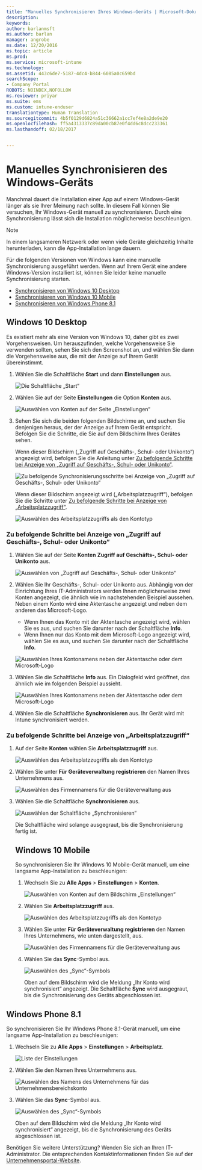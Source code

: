 ```yaml
---
title: "Manuelles Synchronisieren Ihres Windows-Geräts | Microsoft-Dokumentation"
description: 
keywords: 
author: barlanmsft
ms.author: barlan
manager: angrobe
ms.date: 12/20/2016
ms.topic: article
ms.prod: 
ms.service: microsoft-intune
ms.technology: 
ms.assetid: 443c6de7-5187-4dc4-b844-6085a0c659bd
searchScope:
- Company Portal
ROBOTS: NOINDEX,NOFOLLOW
ms.reviewer: priyar
ms.suite: ems
ms.custom: intune-enduser
translationtype: Human Translation
ms.sourcegitcommit: 4b5f0129d6824a51c36662a1cc7ef4e8a2de9e20
ms.openlocfilehash: ff5a4313337c89da00cb87e0f4dd6c8dcc233361
ms.lasthandoff: 02/18/2017


---
```


# <a name="sync-your-windows-device-manually"></a>Manuelles Synchronisieren des Windows-Geräts

Manchmal dauert die Installation einer App auf einem Windows-Gerät länger als sie Ihrer Meinung nach sollte. In diesem Fall können Sie versuchen, Ihr Windows-Gerät manuell zu synchronisieren. Durch eine Synchronisierung lässt sich die Installation möglicherweise beschleunigen.

> [!Note]
> In einem langsameren Netzwerk oder wenn viele Geräte gleichzeitig Inhalte herunterladen, kann die App-Installation lange dauern.

Für die folgenden Versionen von Windows kann eine manuelle Synchronisierung ausgeführt werden. Wenn auf Ihrem Gerät eine andere Windows-Version installiert ist, können Sie leider keine manuelle Synchronisierung starten.

* [Synchronisieren von Windows 10 Desktop](#windows-10-desktop)
* [Synchronisieren von Windows 10 Mobile](#windows-10-mobile)
* [Synchronisieren von Windows Phone 8.1](#windows-phone-81)

## <a name="windows-10-desktop"></a>Windows 10 Desktop
Es existiert mehr als eine Version von Windows 10, daher gibt es zwei Vorgehensweisen. Um herauszufinden, welche Vorgehensweise Sie verwenden sollten, sehen Sie sich den Screenshot an, und wählen Sie dann die Vorgehensweise aus, die mit der Anzeige auf Ihrem Gerät übereinstimmt.

1. Wählen Sie die Schaltfläche **Start** und dann **Einstellungen** aus.

    ![Die Schaltfläche „Start“](./media/win10pc-sync-1-start-button.png)

2. Wählen Sie auf der Seite **Einstellungen** die Option **Konten** aus.

    ![Auswählen von Konten auf der Seite „Einstellungen“](./media/win10pc-sync-2-settings-accounts.png)

3. Sehen Sie sich die beiden folgenden Bildschirme an, und suchen Sie denjenigen heraus, der der Anzeige auf Ihrem Gerät entspricht. Befolgen Sie die Schritte, die Sie auf dem Bildschirm Ihres Gerätes sehen.

    Wenn dieser Bildschirm („Zugriff auf Geschäfts-, Schul- oder Unikonto“) angezeigt wird, befolgen Sie die Anleitung unter [Zu befolgende Schritte bei Anzeige von „Zugriff auf Geschäfts-, Schul- oder Unikonto“](#steps-to-follow-if-you-see-access-work-or-school).

    ![Zu befolgende Synchronisierungsschritte bei Anzeige von „Zugriff auf Geschäfts-, Schul- oder Unikonto“](./media/w10-enroll-rs1-connect-to-work-or-school.png)

    Wenn dieser Bildschirm angezeigt wird („Arbeitsplatzzugriff“), befolgen Sie die Schritte unter [Zu befolgende Schritte bei Anzeige von „Arbeitsplatzzugriff“](#steps-to-follow-if-you-see-your-account).

    ![Auswählen des Arbeitsplatzzugriffs als den Kontotyp](./media/win10pc-sync-3-work-access.png)

### <a name="steps-to-follow-if-you-see-access-work-or-school"></a>Zu befolgende Schritte bei Anzeige von „Zugriff auf Geschäfts-, Schul- oder Unikonto“

1. Wählen Sie auf der Seite **Konten** **Zugriff auf Geschäfts-, Schul- oder Unikonto** aus.

    ![Auswählen von „Zugriff auf Geschäfts-, Schul- oder Unikonto“](./media/w10-enroll-rs1-connect-to-work-or-school.png)

2. Wählen Sie Ihr Geschäfts-, Schul- oder Unikonto aus. Abhängig von der Einrichtung Ihres IT-Administrators werden Ihnen möglicherweise zwei Konten angezeigt, die ähnlich wie im nachstehenden Beispiel aussehen. Neben einem Konto wird eine Aktentasche angezeigt und neben dem anderen das Microsoft-Logo.

    - Wenn Ihnen das Konto mit der Aktentasche angezeigt wird, wählen Sie es aus, und suchen Sie darunter nach der Schaltfläche **Info**.
    - Wenn Ihnen nur das Konto mit dem Microsoft-Logo angezeigt wird, wählen Sie es aus, und suchen Sie darunter nach der Schaltfläche **Info**.

    ![Auswählen Ihres Kontonamens neben der Aktentasche oder dem Microsoft-Logo](./media/win10pc-rs1-sync-info-button.png)

3. Wählen Sie die Schaltfläche **Info** aus. Ein Dialogfeld wird geöffnet, das ähnlich wie im folgenden Beispiel aussieht.

    ![Auswählen Ihres Kontonamens neben der Aktentasche oder dem Microsoft-Logo](./media/win10pc-rs1-sync-button.png)

4. Wählen Sie die Schaltfläche **Synchronisieren** aus. Ihr Gerät wird mit Intune synchronisiert werden.

### <a name="steps-to-follow-if-you-see-work-access"></a>Zu befolgende Schritte bei Anzeige von „Arbeitsplatzzugriff“

1. Auf der Seite **Konten** wählen Sie **Arbeitsplatzzugriff** aus.

    ![Auswählen des Arbeitsplatzzugriffs als den Kontotyp](./media/win10pc-sync-3-work-access.png)

2. Wählen Sie unter **Für Geräteverwaltung registrieren** den Namen Ihres Unternehmens aus.

    ![Auswählen des Firmennamens für die Geräteverwaltung aus](./media/win10pc-sync-4-tap-com-name.png)

3. Wählen Sie die Schaltfläche **Synchronisieren** aus.

    ![Auswählen der Schaltfläche „Synchronisieren“](./media/win10pc-sync-5-tap-sync.png)

   Die Schaltfläche wird solange ausgegraut, bis die Synchronisierung fertig ist.

   ## <a name="windows-10-mobile"></a>Windows 10 Mobile
   So synchronisieren Sie Ihr Windows 10 Mobile-Gerät manuell, um eine langsame App-Installation zu beschleunigen:

   1. Wechseln Sie zu **Alle Apps** > **Einstellungen** > **Konten**.

       ![Auswählen von Konten auf dem Bildschirm „Einstellungen“](./media/win10m-sync-1-settings-accounts.png)

   2. Wählen Sie **Arbeitsplatzzugriff** aus.

       ![Auswählen des Arbeitsplatzzugriffs als den Kontotyp](./media/win10m-sync-2-work-access.png)

   3. Wählen Sie unter **Für Geräteverwaltung registrieren** den Namen Ihres Unternehmens, wie unten dargestellt, aus.

       ![Auswählen des Firmennamens für die Geräteverwaltung aus](./media/win10m-sync-3-tap-comp-name.png)

   4. Wählen Sie das **Sync**-Symbol aus.

       ![Auswählen des „Sync“-Symbols](./media/win10m-sync-4-tap-sync.png)

       Oben auf dem Bildschirm wird die Meldung „Ihr Konto wird synchronisiert“ angezeigt. Die Schaltfläche **Sync** wird ausgegraut, bis die Synchronisierung des Geräts abgeschlossen ist.

## <a name="windows-phone-81"></a>Windows Phone 8.1
So synchronisieren Sie Ihr Windows Phone 8.1-Gerät manuell, um eine langsame App-Installation zu beschleunigen:

1. Wechseln Sie zu **Alle Apps** > **Einstellungen** > **Arbeitsplatz**.

    ![Liste der Einstellungen](./media/wp81-1-sync-settings-workplace.png)

2. Wählen Sie den Namen Ihres Unternehmens aus.

    ![Auswählen des Namens des Unternehmens für das Unternehmensbereichskonto](./media/wp81-2-sync-tap-compname.png)

3. Wählen Sie das **Sync**-Symbol aus.

    ![Auswählen des „Sync“-Symbols](./media/wp81-3-sync-tap-sync-button.png)

   Oben auf dem Bildschirm wird die Meldung „Ihr Konto wird synchronisiert“ angezeigt, bis die Synchronisierung des Geräts abgeschlossen ist.

Benötigen Sie weitere Unterstützung? Wenden Sie sich an Ihren IT-Administrator. Die entsprechenden Kontaktinformationen finden Sie auf der [Unternehmensportal-Website](http://portal.manage.microsoft.com).

